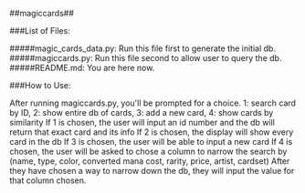 ##magiccards##

###List of Files:


#####magic_cards_data.py: Run this file first to generate the initial db.
#####magiccards.py: Run this file second to allow user to query the db.
#####README.md: You are here now.


###How to Use:


After running magiccards.py, you'll be prompted for a choice.
1: search card by ID,
2: show entire db of cards,
3: add a new card,
4: show cards by similarity
If 1 is chosen, the user will input an id number
and the db will return that exact card and its info
If 2 is chosen, the display will show every card in the db
If 3 is chosen, the user will be able to input a new card
If 4 is chosen, the user will be asked to chose a column
to narrow the search by (name, type, color,
converted mana cost, rarity, price, artist, cardset)
After they have chosen a way to narrow down the db,
they will input the value for that column chosen.
